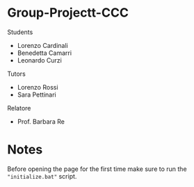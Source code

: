 # Group-Projectt-CCC

Students

- Lorenzo Cardinali
- Benedetta Camarri
- Leonardo Curzi

Tutors

- Lorenzo Rossi
- Sara Pettinari

Relatore
- Prof. Barbara Re

# Notes

Before opening the page for the first time make sure to run the `"initialize.bat"` script.
